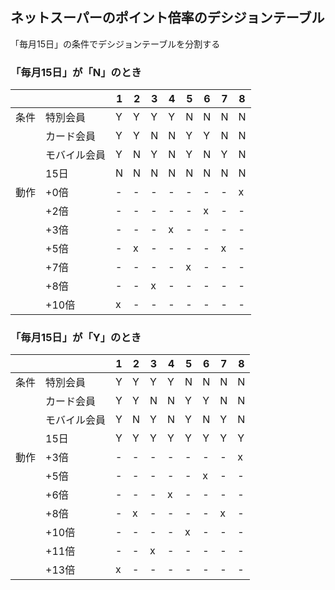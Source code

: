 ## ネットスーパーのポイント倍率のデシジョンテーブル

「毎月15日」の条件でデシジョンテーブルを分割する

### 「毎月15日」が「N」のとき

|||1|2|3|4|5|6|7|8|
|--|--|--|--|--|--|--|--|--|--|
|条件|特別会員|Y|Y|Y|Y|N|N|N|N|
||カード会員|Y|Y|N|N|Y|Y|N|N|
||モバイル会員|Y|N|Y|N|Y|N|Y|N|
||15日|N|N|N|N|N|N|N|N|
|動作|+0倍|-|-|-|-|-|-|-|x|
||+2倍|-|-|-|-|-|x|-|-|
||+3倍|-|-|-|x|-|-|-|-|
||+5倍|-|x|-|-|-|-|x|-|
||+7倍|-|-|-|-|x|-|-|-|
||+8倍|-|-|x|-|-|-|-|-|
||+10倍|x|-|-|-|-|-|-|-|

### 「毎月15日」が「Y」のとき

|||1|2|3|4|5|6|7|8|
|--|--|--|--|--|--|--|--|--|--|
|条件|特別会員|Y|Y|Y|Y|N|N|N|N|
||カード会員|Y|Y|N|N|Y|Y|N|N|
||モバイル会員|Y|N|Y|N|Y|N|Y|N|
||15日|Y|Y|Y|Y|Y|Y|Y|Y|
|動作|+3倍|-|-|-|-|-|-|-|x|
||+5倍|-|-|-|-|-|x|-|-|
||+6倍|-|-|-|x|-|-|-|-|
||+8倍|-|x|-|-|-|-|x|-|
||+10倍|-|-|-|-|x|-|-|-|
||+11倍|-|-|x|-|-|-|-|-|
||+13倍|x|-|-|-|-|-|-|-|
